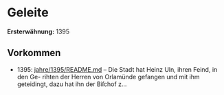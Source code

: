 # Geleite

**Ersterwähnung:** 1395

## Vorkommen
- 1395: [jahre/1395/README.md](../jahre/1395/README.md) – Die Stadt hat Heinz Uln, ihren Feind, in den Ge-
rihten der Herren von Orlamünde gefangen und mit ihm
geteidingt, dazu hat ihn der Biſchof z...
